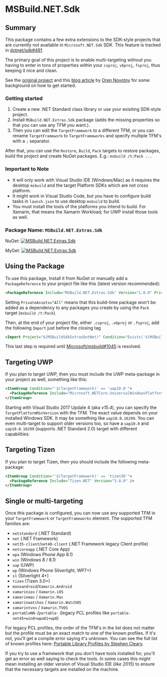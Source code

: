 # MSBuild.NET.Sdk

## Summary

This package contains a few extra extensions to the SDK-style projects that are currently not available in `Microsoft.NET.Sdk` SDK. This feature is tracked in [dotnet/sdk#491](/dotnet/sdk/issues/491)

The primary goal of this project is to enable multi-targeting without you having to enter in tons of properties within your `csproj`, `vbproj`, `fsproj`, thus keeping it nice and clean.

See the [original project](/onovotny/MSBuildSdkExtras/) and this [blog article](https://oren.codes/2017/01/04/multi-targeting-the-world-a-single-project-to-rule-them-all/) by [Oren Novotny](/onovotny) for some background on how to get started.

### Getting started

1. Create a new .NET Standard class library or use your exisiting SDK-style project.
2. Install `MSBuild.NET.Extras.Sdk` package (adds the missing properties so that you can use any TFM you want.).
3. Then you can edit the `TargetFramework` to a different TFM, or you can rename `TargetFramework` to `TargetFrameworks` and specify multiple TFM's with a `;` separator.

After that, you can use the `Restore`, `Build`, `Pack` targets to restore packages, build the project and create NuGet packages. E.g.: `msbuild /t:Pack ...`

### Important to Note

- It will only work with Visual Studio IDE (Windows/Mac) as it requires the desktop `msbuild` and the target Platform SDKs which are not cross platform.
- It might work in Visual Studio Code, but you have to configure build tasks in `launch.json` to use desktop `msbuild` to build.
- You must install the tools of the platforms you intend to build. For Xamarin, that means the Xamarin Workload; for UWP install those tools as well.

### Package Name: `MSBuild.NET.Extras.Sdk`

NuGet: [![MSBuild.NET.Extras.Sdk](https://img.shields.io/nuget/v/MSBuild.NET.Extras.Sdk.svg)](https://nuget.org/packages/MSBuild.NET.Extras.Sdk)

MyGet: [![MSBuild.NET.Extras.Sdk](https://img.shields.io/myget/msbuild-sdks/v/MSBuild.NET.Extras.Sdk.svg)](https://myget.org/gallery/msbuild-sdks)

## Using the Package

To use this package, Install it from NuGet or manually add a `PackageReference` to your project file like this (latest version recommended):

```xml
<PackageReference Include="MSBuild.NET.Extras.Sdk" Version="1.0.0" PrivateAssets="All" />
```

Setting `PrivateAssets="All"` means that this build-time package won't be added as a dependency to any packages you create by using the `Pack` target (`msbuild /t:Pack`).

Then, at the end of your project file, either `.csproj`, `.vbproj` or `.fsproj`, add the following `Import` just before the closing tag

```xml
<Import Project="$(MSBuildSdkExtrasDotNet)" Condition="Exists('$(MSBuildSdkExtrasDotNet)')" />
```

This last step is required until [Microsoft/msbuild#1045](/Microsoft/msbuild/issues/1045) is resolved.

## Targeting UWP

If you plan to target UWP, then you must include the UWP meta-package in your project as well, something like this:

```xml
<ItemGroup Condition="'$(TargetFramework)' == 'uap10.0'">
  <PackageReference Include="Microsoft.NETCore.UniversalWindowsPlatform" Version="6.0.1" />
</ItemGroup>
```

Starting with Visual Studio 2017 Update 4 (aka _v15.4_), you can specify the `TargetPlatformMinVersion` with the TFM. The exact value depends on your installed Windows SDK. It may be something like `uap10.0.16299`. You can even multi-target to support older versions too, so have a `uap10.0` and `uap10.0.16299` (supports .NET Standard 2.0) target with different capabilities.

## Targeting Tizen

If you plan to target Tizen, then you should include the following meta-package:

```xml
<ItemGroup Condition="'$(TargetFramework)' == 'tizen30'">
  <PackageReference Include="Tizen.NET" Version="3.0.0" />
</ItemGroup>
```

## Single or multi-targeting

Once this package is configured, you can now use any supported TFM in your `TargetFramework` or `TargetFrameworks` element. The supported TFM families are:

- `netstandard` (.NET Standard)
- `net` (.NET Framework)
- `net35-client`/`net40-client` (.NET Framework legacy Client profile)
- `netcoreapp` (.NET Core App)
- `wpa` (Windows Phone App 8.1)
- `win` (Windows 8 / 8.1)
- `uap` (UWP)
- `wp` (Windows Phone Silverlight, WP7+)
- `sl` (Silverlight 4+)
- `tizen` (Tizen 3.0+)
- `monoandroid`/`Xamarin.Android`
- `xamarinios` / `Xamarin.iOS`
- `xamarinmac` / `Xamarin.Mac`
- `xamarinwatchos` / `Xamarin.WatchOS`
- `xamarintvos` / `Xamarin.TVOS`
- `portableNN-`/`portable-` (legacy PCL profiles like `portable-net45+win8+wpa81+wp8`)

 For legacy PCL profiles, the order of the TFM's in the list does not matter but the profile must be an exact match to one of the known profiles. If it's not, you'll get a compile error saying it's unknown. You can see the full list of known profiles here: [Portable Library Profiles by Stephen Cleary](https://portablelibraryprofiles.stephencleary.com/).

 If you try to use a framework that you don't have tools installed for, you'll get an error as well saying to check the tools. In some cases this might mean installing an older version of Visual Studio IDE (_like 2015_) to ensure that the necessary targets are installed on the machine.
